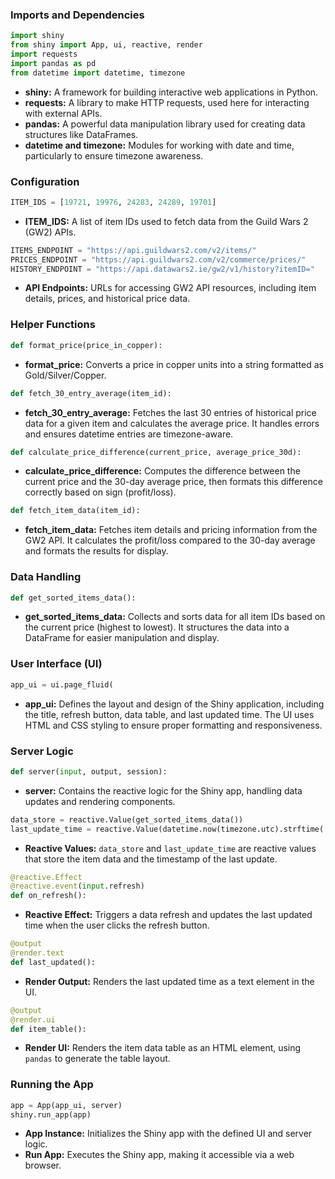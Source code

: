 ### Imports and Dependencies

```python
import shiny
from shiny import App, ui, reactive, render
import requests
import pandas as pd
from datetime import datetime, timezone
```

- **shiny:** A framework for building interactive web applications in Python.
- **requests:** A library to make HTTP requests, used here for interacting with external APIs.
- **pandas:** A powerful data manipulation library used for creating data structures like DataFrames.
- **datetime and timezone:** Modules for working with date and time, particularly to ensure timezone awareness.

### Configuration

```python
ITEM_IDS = [19721, 19976, 24283, 24289, 19701]
```

- **ITEM_IDS:** A list of item IDs used to fetch data from the Guild Wars 2 (GW2) APIs.

```python
ITEMS_ENDPOINT = "https://api.guildwars2.com/v2/items/"
PRICES_ENDPOINT = "https://api.guildwars2.com/v2/commerce/prices/"
HISTORY_ENDPOINT = "https://api.datawars2.ie/gw2/v1/history?itemID="
```

- **API Endpoints:** URLs for accessing GW2 API resources, including item details, prices, and historical price data.

### Helper Functions

```python
def format_price(price_in_copper):
```

- **format_price:** Converts a price in copper units into a string formatted as Gold/Silver/Copper.

```python
def fetch_30_entry_average(item_id):
```

- **fetch_30_entry_average:** Fetches the last 30 entries of historical price data for a given item and calculates the average price. It handles errors and ensures datetime entries are timezone-aware.

```python
def calculate_price_difference(current_price, average_price_30d):
```

- **calculate_price_difference:** Computes the difference between the current price and the 30-day average price, then formats this difference correctly based on sign (profit/loss).

```python
def fetch_item_data(item_id):
```

- **fetch_item_data:** Fetches item details and pricing information from the GW2 API. It calculates the profit/loss compared to the 30-day average and formats the results for display.

### Data Handling

```python
def get_sorted_items_data():
```

- **get_sorted_items_data:** Collects and sorts data for all item IDs based on the current price (highest to lowest). It structures the data into a DataFrame for easier manipulation and display.

### User Interface (UI)

```python
app_ui = ui.page_fluid(
```

- **app_ui:** Defines the layout and design of the Shiny application, including the title, refresh button, data table, and last updated time. The UI uses HTML and CSS styling to ensure proper formatting and responsiveness.

### Server Logic

```python
def server(input, output, session):
```

- **server:** Contains the reactive logic for the Shiny app, handling data updates and rendering components.

```python
data_store = reactive.Value(get_sorted_items_data())
last_update_time = reactive.Value(datetime.now(timezone.utc).strftime('%I:%M %p UTC'))
```

- **Reactive Values:** `data_store` and `last_update_time` are reactive values that store the item data and the timestamp of the last update.

```python
@reactive.Effect
@reactive.event(input.refresh)
def on_refresh():
```

- **Reactive Effect:** Triggers a data refresh and updates the last updated time when the user clicks the refresh button.

```python
@output
@render.text
def last_updated():
```

- **Render Output:** Renders the last updated time as a text element in the UI.

```python
@output
@render.ui
def item_table():
```

- **Render UI:** Renders the item data table as an HTML element, using `pandas` to generate the table layout.

### Running the App

```python
app = App(app_ui, server)
shiny.run_app(app)
```

- **App Instance:** Initializes the Shiny app with the defined UI and server logic.
- **Run App:** Executes the Shiny app, making it accessible via a web browser.
